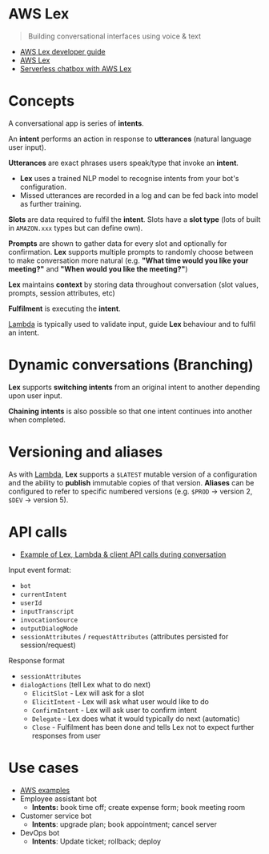 # AWS Lex

> Building conversational interfaces using voice & text

* [AWS Lex developer guide](https://docs.aws.amazon.com/lex/latest/dg/what-is.html)
* [AWS Lex](https://aws.amazon.com/lex/)
* [Serverless chatbox with AWS Lex](linuxAcademy-serverless-alerting-chatbot.pdf)

# Concepts

A conversational app is series of **intents**.

An **intent** performs an action in response to **utterances** (natural language user input).

**Utterances** are exact phrases users speak/type that invoke an **intent**.
* **Lex** uses a trained NLP model to recognise intents from your bot's configuration.
* Missed utterances are recorded in a log and can be fed back into model as further training.

**Slots** are data required to fulfil the **intent**. Slots have a **slot type** (lots of built in `AMAZON.xxx` types but can define own).

**Prompts** are shown to gather data for every slot and optionally for confirmation. **Lex** supports multiple prompts to randomly choose between to make conversation more natural (e.g. __"What time would you like your meeting?"__ and __"When would you like the meeting?"__)

**Lex** maintains **context** by storing data throughout conversation (slot values, prompts, session attributes, etc)

**Fulfilment** is executing the **intent**.

[Lambda](./Lambda.md) is typically used to validate input, guide **Lex** behaviour and to fulfil an intent.

# Dynamic conversations (Branching)

**Lex** supports __switching intents__ from an original intent to another depending upon user input.

__Chaining intents__ is also possible so that one intent continues into another when completed.

# Versioning and aliases

As with [Lambda](./Lambda.md), **Lex** supports a `$LATEST` mutable version of a configuration and the ability to __publish__ immutable copies of that version. __Aliases__ can be configured to refer to specific numbered versions (e.g. `$PROD` -> version 2, `$DEV` -> version 5).

# API calls

* [Example of Lex, Lambda & client API calls during conversation](https://docs.aws.amazon.com/lex/latest/dg/gs-bp-details-after-lambda.html)

Input event format:
* `bot`
* `currentIntent`
* `userId`
* `inputTranscript`
* `invocationSource`
* `outputDialogMode`
* `sessionAttributes` / `requestAttributes` (attributes persisted for session/request)

Response format
* `sessionAttributes`
* `dialogActions` (tell Lex what to do next)
  * `ElicitSlot` - Lex will ask for a slot
  * `ElicitIntent` - Lex will ask what user would like to do
  * `ConfirmIntent` - Lex will ask user to confirm intent
  * `Delegate` - Lex does what it would typically do next (automatic)
  * `Close` - Fulfilment has been done and tells Lex not to expect further responses from user

# Use cases

* [AWS examples](https://docs.aws.amazon.com/lex/latest/dg/additional-exercises.html)
* Employee assistant bot
  * **Intents:** book time off; create expense form; book meeting room
* Customer service bot
  * **Intents**: upgrade plan; book appointment; cancel server
* DevOps bot
  * **Intents**: Update ticket; rollback; deploy